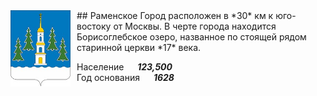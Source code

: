 <!--2021-10-22 01:03:04-->
<img src="./Ramenskoye.png" width="96px" align=left style="margin-right:10px">
## Раменское
Город расположен в *30* км к юго-востоку от Москвы.
В черте города находится Борисоглебское озеро, названное по стоящей рядом старинной церкви *17* века.

Население &emsp; ***123,500*** &emsp;<br>
Год&nbsp;основания &emsp; ***1628***